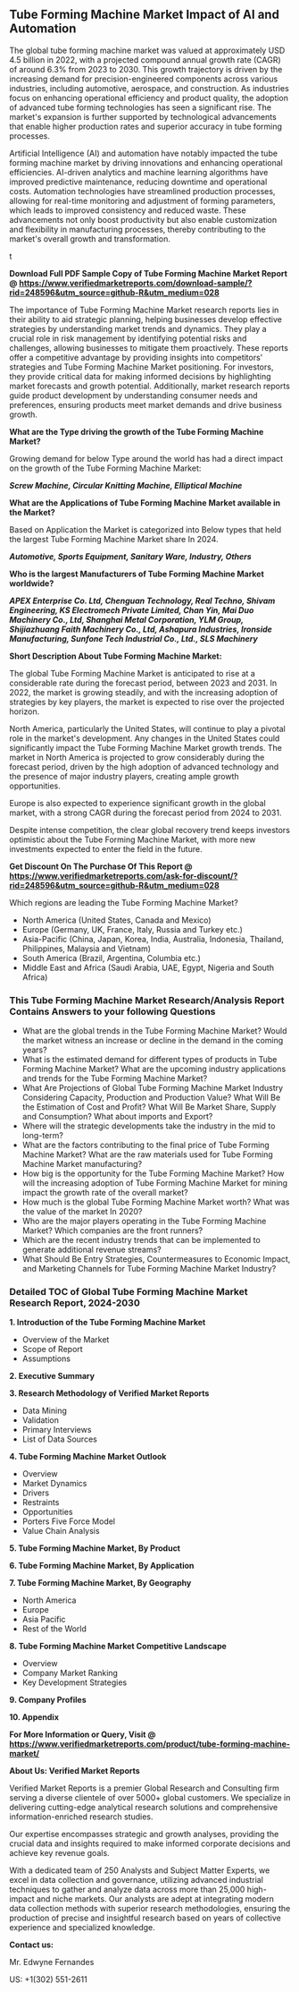 <h2>Tube Forming Machine Market Impact of AI and Automation</h2><p>The global tube forming machine market was valued at approximately USD 4.5 billion in 2022, with a projected compound annual growth rate (CAGR) of around 6.3% from 2023 to 2030. This growth trajectory is driven by the increasing demand for precision-engineered components across various industries, including automotive, aerospace, and construction. As industries focus on enhancing operational efficiency and product quality, the adoption of advanced tube forming technologies has seen a significant rise. The market's expansion is further supported by technological advancements that enable higher production rates and superior accuracy in tube forming processes.</p><p>Artificial Intelligence (AI) and automation have notably impacted the tube forming machine market by driving innovations and enhancing operational efficiencies. AI-driven analytics and machine learning algorithms have improved predictive maintenance, reducing downtime and operational costs. Automation technologies have streamlined production processes, allowing for real-time monitoring and adjustment of forming parameters, which leads to improved consistency and reduced waste. These advancements not only boost productivity but also enable customization and flexibility in manufacturing processes, thereby contributing to the market's overall growth and transformation.</p>t</p><p id="" class=""><strong>Download Full PDF Sample Copy of Tube Forming Machine Market Report @ <a href="https://www.verifiedmarketreports.com/download-sample/?rid=248596&utm_source=github-R&utm_medium=028" target="_blank">https://www.verifiedmarketreports.com/download-sample/?rid=248596&utm_source=github-R&utm_medium=028</a></strong></p><p>The importance of&nbsp;Tube Forming Machine Market research reports lies in their ability to aid strategic planning, helping businesses develop effective strategies by understanding market trends and dynamics. They play a crucial role in risk management by identifying potential risks and challenges, allowing businesses to mitigate them proactively. These reports offer a competitive advantage by providing insights into competitors' strategies and Tube Forming Machine Market positioning. For investors, they provide critical data for making informed decisions by highlighting market forecasts and growth potential. Additionally, market research reports guide product development by understanding consumer needs and preferences, ensuring products meet market demands and drive business growth.</p><p><strong>What are the&nbsp;Type driving the growth of the Tube Forming Machine Market?</strong></p><p id="" class="">Growing demand for below Type around the world has had a direct impact on the growth of the Tube Forming Machine Market:</p><em><strong>Screw Machine, Circular Knitting Machine, Elliptical Machine</strong></em></p><strong>What are the&nbsp;Applications&nbsp;of Tube Forming Machine Market available in the Market?</strong></p><p id="" class="">Based on Application the Market is categorized into Below types that held the largest Tube Forming Machine Market share In 2024.</p><em><strong>Automotive, Sports Equipment, Sanitary Ware, Industry, Others</strong></em></p><strong>Who is the largest Manufacturers of Tube Forming Machine Market worldwide?</strong></p><p><em><strong>APEX Enterprise Co. Ltd, Chenguan Technology, Real Techno, Shivam Engineering, KS Electromech Private Limited, Chan Yin, Mai Duo Machinery Co., Ltd, Shanghai Metal Corporation, YLM Group, Shijiazhuang Faith Machinery Co., Ltd, Ashapura Industries, Ironside Manufacturing, Sunfone Tech Industrial Co., Ltd., SLS Machinery</strong></em></p><p id="" class=""><strong>Short Description About Tube Forming Machine Market:</strong></p><p>The global Tube Forming Machine Market is anticipated to rise at a considerable rate during the forecast period, between 2023 and 2031. In 2022, the market is growing steadily, and with the increasing adoption of strategies by key players, the market is expected to rise over the projected horizon.</p><p>North America, particularly the United States, will continue to play a pivotal role in the market's development. Any changes in the United States could significantly impact the Tube Forming Machine Market growth trends. The market in North America is projected to grow considerably during the forecast period, driven by the high adoption of advanced technology and the presence of major industry players, creating ample growth opportunities.</p><p>Europe is also expected to experience significant growth in the global market, with a strong CAGR during the forecast period from 2024 to 2031.</p><p>Despite intense competition, the clear global recovery trend keeps investors optimistic about the Tube Forming Machine Market, with more new investments expected to enter the field in the future.</p><p id="" class=""><strong>Get Discount On The Purchase Of This Report @ <a href="https://www.verifiedmarketreports.com/ask-for-discount/?rid=248596&utm_source=github-R&utm_medium=028" target="_blank">https://www.verifiedmarketreports.com/ask-for-discount/?rid=248596&utm_source=github-R&utm_medium=028</a></strong></p>Which regions are leading the Tube Forming Machine Market?</p><ul><li>North America (United States, Canada and Mexico)</li><li>Europe (Germany, UK, France, Italy, Russia and Turkey etc.)</li><li>Asia-Pacific (China, Japan, Korea, India, Australia, Indonesia, Thailand, Philippines, Malaysia and Vietnam)</li><li>South America (Brazil, Argentina, Columbia etc.)</li><li>Middle East and Africa (Saudi Arabia, UAE, Egypt, Nigeria and South Africa)</li></ul><h3 id="" class="">This Tube Forming Machine Market Research/Analysis Report Contains Answers to your following Questions</h3><ul><li>What are the global trends in the Tube Forming Machine Market? Would the market witness an increase or decline in the demand in the coming years?</li><li>What is the estimated demand for different types of products in Tube Forming Machine Market? What are the upcoming industry applications and trends for the Tube Forming Machine Market?</li><li>What Are Projections of Global Tube Forming Machine Market Industry Considering Capacity, Production and Production Value? What Will Be the Estimation of Cost and Profit? What Will Be Market Share, Supply and Consumption? What about imports and Export?</li><li>Where will the strategic developments take the industry in the mid to long-term?</li><li>What are the factors contributing to the final price of Tube Forming Machine Market? What are the raw materials used for Tube Forming Machine Market manufacturing?</li><li>How big is the opportunity for the Tube Forming Machine Market? How will the increasing adoption of Tube Forming Machine Market for mining impact the growth rate of the overall market?</li><li>How much is the global Tube Forming Machine Market worth? What was the value of the market In 2020?</li><li>Who are the major players operating in the Tube Forming Machine Market? Which companies are the front runners?</li><li>Which are the recent industry trends that can be implemented to generate additional revenue streams?</li><li>What Should Be Entry Strategies, Countermeasures to Economic Impact, and Marketing Channels for Tube Forming Machine Market Industry?</li></ul><h3 id="" class="">Detailed TOC of Global Tube Forming Machine Market Research Report, 2024-2030</h3><p id="" class=""><strong>1. Introduction of the Tube Forming Machine Market</strong></p><ul><li>Overview of the Market</li><li>Scope of Report</li><li>Assumptions</li></ul><p id="" class=""><strong>2. Executive Summary</strong></p><p id="" class=""><strong>3. Research Methodology of Verified Market Reports</strong></p><ul><li>Data Mining</li><li>Validation</li><li>Primary Interviews</li><li>List of Data Sources</li></ul><p id="" class=""><strong>4. Tube Forming Machine Market Outlook</strong></p><ul><li>Overview</li><li>Market Dynamics</li><li>Drivers</li><li>Restraints</li><li>Opportunities</li><li>Porters Five Force Model</li><li>Value Chain Analysis</li></ul><p id="" class=""><strong>5. Tube Forming Machine Market, By Product</strong></p><p id="" class=""><strong>6. Tube Forming Machine Market, By Application</strong></p><p id="" class=""><strong>7. Tube Forming Machine Market, By Geography</strong></p><ul><li>North America</li><li>Europe</li><li>Asia Pacific</li><li>Rest of the World</li></ul><p id="" class=""><strong>8. Tube Forming Machine Market Competitive Landscape</strong></p><ul><li>Overview</li><li>Company Market Ranking</li><li>Key Development Strategies</li></ul><p id="" class=""><strong>9. Company Profiles</strong></p><p id="" class=""><strong>10. Appendix</strong></p><p id="" class=""><strong>For More Information or Query, Visit @ <a href="https://www.verifiedmarketreports.com/product/tube-forming-machine-market/" target="_blank">https://www.verifiedmarketreports.com/product/tube-forming-machine-market/</a></strong></p><p id="" class=""><strong>About Us: Verified Market Reports</strong></p><p id="" class="">Verified Market Reports is a premier Global Research and Consulting firm serving a diverse clientele of over 5000+ global customers. We specialize in delivering cutting-edge analytical research solutions and comprehensive information-enriched research studies.</p><p id="" class="">Our expertise encompasses strategic and growth analyses, providing the crucial data and insights required to make informed corporate decisions and achieve key revenue goals.</p><p id="" class="">With a dedicated team of 250 Analysts and Subject Matter Experts, we excel in data collection and governance, utilizing advanced industrial techniques to gather and analyze data across more than 25,000 high-impact and niche markets. Our analysts are adept at integrating modern data collection methods with superior research methodologies, ensuring the production of precise and insightful research based on years of collective experience and specialized knowledge.</p><p id="" class=""><strong>Contact us:</strong></p><p id="" class="">Mr. Edwyne Fernandes</p><p id="" class="">US: +1(302) 551-2611</p>
